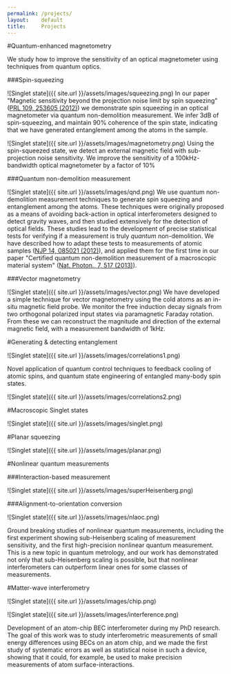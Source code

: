 ```yaml
---
permalink: /projects/
layout:    default
title:     Projects
---
```


#Quantum-enhanced magnetometry

We study how to improve the sensitivity of an optical magnetometer using techniques from quantum optics.

###Spin-squeezing

![Singlet state]({{ site.url }}/assets/images/squeezing.png) 
In our paper "Magnetic sensitivity beyond the projection noise limit by spin squeezing" ([PRL 109, 253605 (2012)](http://prl.aps.org/abstract/PRL/v109/i25/e253605)) we demonstrate spin squeezing in an optical magnetometer via quantum non-demolition measurement. We infer 3dB of spin-squeezing, and maintain 90% coherence of the spin state, indicating that we have generated entanglement among the atoms in the sample.

![Singlet state]({{ site.url }}/assets/images/magnetometry.png)
Using the spin-squeezed state, we detect an external magnetic field with sub-projection noise sensitivity. We improve the sensitivity of a 100kHz-bandwidth optical magnetometer by a factor of 10%

###Quantum non-demolition measurement

![Singlet state]({{ site.url }}/assets/images/qnd.png)
We use quantum non-demolition measurement techniques to generate spin squeezing and entanglement among the atoms. These techniques were originally proposed as a means of avoiding back-action in optical interferometers designed to detect gravity waves, and then studied extensively for the detection of  optical fields. These studies lead to the development of precise statistical tests for verifying if a measurement is truly *quantum* non-demolition. We have described how to adapt these tests to measurements of atomic samples ([NJP 14, 085021 (2012)](http://iopscience.iop.org/1367-2630/14/8/085021/)), and applied them for the first time in our paper "Certified quantum non-demolition measurement of a macroscopic material system" ([Nat. Photon., 7, 517 (2013)](http://www.nature.com/nphoton/journal/v7/n7/full/nphoton.2013.100.html)).

###Vector magnetometry

![Singlet state]({{ site.url }}/assets/images/vector.png)
We have developed a simple technique for vector magnetometry using the cold atoms as an in-situ magnetic field probe. We monitor the free induction decay signals from two orthogonal polarized input states via paramagnetic Faraday rotation. From these we can reconstruct the magnitude and direction of the external magnetic field, with a measurement bandwidth of 1kHz.

#Generating & detecting entanglement

![Singlet state]({{ site.url }}/assets/images/correlations1.png)

Novel application of quantum control techniques to feedback cooling of atomic spins, and quantum state engineering of entangled many-body spin states.

![Singlet state]({{ site.url }}/assets/images/correlations2.png)

#Macroscopic Singlet states

![Singlet state]({{ site.url }}/assets/images/singlet.png)

#Planar squeezing

![Singlet state]({{ site.url }}/assets/images/planar.png)

#Nonlinear quantum measurements

###Interaction-based measurement

![Singlet state]({{ site.url }}/assets/images/superHeisenberg.png)

###Alignment-to-orientation conversion

![Singlet state]({{ site.url }}/assets/images/nlaoc.png)

Ground breaking studies of nonlinear quantum measurements, including the first experiment showing sub-Heisenberg scaling of measurement sensitivity, and the first high-precision nonlinear quantum measurement. This is a new topic in quantum metrology, and our work has demonstrated not only that sub-Heisenberg scaling is possible, but that nonlinear interferometers can outperform linear ones for some classes of measurements.

#Matter-wave interferometry

![Singlet state]({{ site.url }}/assets/images/chip.png)

![Singlet state]({{ site.url }}/assets/images/interference.png)

Development of an atom-chip BEC interferometer during my PhD research. The goal of this work was to study interferometric measurements of small energy differences using BECs on an atom chip, and we made the first study of systematic errors as well as statistical noise in such a device, showing that it could, for example, be used to make precision measurements of atom surface-interactions.
